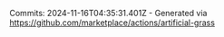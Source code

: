 Commits: 2024-11-16T04:35:31.401Z - Generated via https://github.com/marketplace/actions/artificial-grass
<br>

